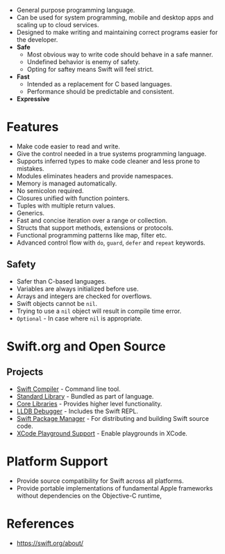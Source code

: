 * General purpose programming language.
* Can be used for system programming, mobile and desktop apps and scaling up to cloud services.
* Designed to make writing and maintaining correct programs easier for the developer.
* __Safe__
	* Most obvious way to write code should behave in a safe manner.
	* Undefined behavior is enemy of safety.
	* Opting for saftey means Swift will feel strict.
* __Fast__
	* Intended as a replacement for C based languages.
	* Performance should be predictable and consistent.
* __Expressive__
# Features
* Make code easier to read and write.
* Give the control needed in a true systems programming language.
* Supports inferred types to make code cleaner and less prone to mistakes.
* Modules eliminates headers and provide namespaces.
* Memory is managed automatically.
* No semicolon required.
* Closures unified with function pointers.
* Tuples with multiple return values.
* Generics.
* Fast and concise iteration over a range or collection.
* Structs that support methods, extensions or protocols.
* Functional programming patterns like map, filter etc.
* Advanced control flow with `do`, `guard`, `defer` and `repeat` keywords.
## Safety
* Safer than C-based languages.
* Variables are always initialized before use.
* Arrays and integers are checked for overflows.
* Swift objects cannot be `nil`.
* Trying to use a `nil` object will result in compile time error.
* `Optional` - In case where `nil` is appropriate.
# Swift.org and Open Source
## Projects
* [Swift Compiler](https://swift.org/compiler-stdlib/) - Command line tool.
* [Standard Library](https://swift.org/compiler-stdlib/) - Bundled as part of language.
* [Core Libraries](https://swift.org/core-libraries/) - Provides higher level functionality.
* [LLDB Debugger](https://swift.org/lldb/) - Includes the Swift REPL.
* [Swift Package Manager](https://swift.org/package-manager/) - For distributing and building Swift source code.
* [XCode Playground Support](https://swift.org/lldb/#xcode-playground-support) - Enable playgrounds in XCode.
# Platform Support
* Provide source compatibility for Swift across all platforms.
* Provide portable implementations of fundamental Apple frameworks without dependencies on the Objective-C runtime,
# References
* https://swift.org/about/
